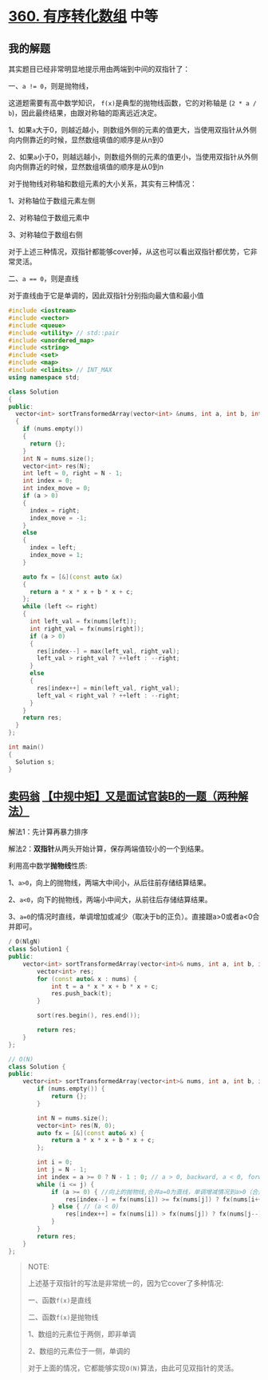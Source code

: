 # [360. 有序转化数组](https://leetcode-cn.com/problems/sort-transformed-array/) 中等



## 我的解题



其实题目已经非常明显地提示用由两端到中间的双指针了：

一、`a != 0`，则是抛物线，

这道题需要有高中数学知识， `f(x)`是典型的抛物线函数，它的对称轴是 (`2 * a / b`)，因此最终结果，由跟对称轴的距离远近决定。

1、如果`a`大于0，则越近越小，则数组外侧的元素的值更大，当使用双指针从外侧向内侧靠近的时候，显然数组填值的顺序是从n到0

2、如果`a`小于0，则越远越小，则数组外侧的元素的值更小，当使用双指针从外侧向内侧靠近的时候，显然数组填值的顺序是从0到n

对于抛物线对称轴和数组元素的大小关系，其实有三种情况：

1、对称轴位于数组元素左侧

2、对称轴位于数组元素中

3、对称轴位于数组右侧

对于上述三种情况，双指针都能够cover掉，从这也可以看出双指针都优势，它非常灵活。

二、`a == 0`，则是直线

对于直线由于它是单调的，因此双指针分别指向最大值和最小值

```c++
#include <iostream>
#include <vector>
#include <queue>
#include <utility> // std::pair
#include <unordered_map>
#include <string>
#include <set>
#include <map>
#include <climits> // INT_MAX
using namespace std;

class Solution
{
public:
  vector<int> sortTransformedArray(vector<int> &nums, int a, int b, int c)
  {
    if (nums.empty())
    {
      return {};
    }
    int N = nums.size();
    vector<int> res(N);
    int left = 0, right = N - 1;
    int index = 0;
    int index_move = 0;
    if (a > 0)
    {
      index = right;
      index_move = -1;
    }
    else
    {
      index = left;
      index_move = 1;
    }

    auto fx = [&](const auto &x)
    {
      return a * x * x + b * x + c;
    };
    while (left <= right)
    {
      int left_val = fx(nums[left]);
      int right_val = fx(nums[right]);
      if (a > 0)
      {
        res[index--] = max(left_val, right_val);
        left_val > right_val ? ++left : --right;
      }
      else
      {
        res[index++] = min(left_val, right_val);
        left_val < right_val ? ++left : --right;
      }
    }
    return res;
  }
};

int main()
{
  Solution s;
}

```



## [卖码翁](https://leetcode-cn.com/u/jyj407/) [【中规中矩】又是面试官装B的一题（两种解法）](https://leetcode-cn.com/problems/sort-transformed-array/solution/zhong-gui-zhong-ju-you-shi-mian-shi-guan-awen/)

解法1：先计算再暴力排序

解法2：**双指针**从两头开始计算，保存两端值较小的一个到结果。

利用高中数学**抛物线**性质:

1、`a>0`，向上的抛物线，两端大中间小，从后往前存储结算结果。

2、`a<0`，向下的抛物线，两端小中间大，从前往后存储结算结果。

3、`a=0`的情况时直线，单调增加或减少（取决于b的正负）。直接跟a>0或者a<0合并即可。

```C++
/ O(NlgN)
class Solution1 {
public:
    vector<int> sortTransformedArray(vector<int>& nums, int a, int b, int c) {
        vector<int> res;
        for (const auto& x : nums) {
            int t = a * x * x + b * x + c;
            res.push_back(t);
        }

        sort(res.begin(), res.end());

        return res;
    }
};

// O(N)
class Solution {
public:
    vector<int> sortTransformedArray(vector<int>& nums, int a, int b, int c) {
        if (nums.empty()) {
            return {};
        }

        int N = nums.size();
        vector<int> res(N, 0);
        auto fx = [&](const auto& x) {
            return a * x * x + b * x + c;
        };

        int i = 0;
        int j = N - 1;
        int index = a >= 0 ? N - 1 : 0; // a > 0, backward, a < 0, forward
        while (i <= j) {
            if (a >= 0) { //向上的抛物线,合并a=0为直线，单调增减情况到a>0（合并到a < 0也行）
                res[index--] = fx(nums[i]) >= fx(nums[j]) ? fx(nums[i++]) : fx(nums[j--]); // 取大值
            } else { // (a < 0)
                res[index++] = fx(nums[i]) > fx(nums[j]) ? fx(nums[j--]) : fx(nums[i++]); // 取小值
            }
        }
        return res;
    }
};

```

> NOTE: 
>
> 上述基于双指针的写法是非常统一的，因为它cover了多种情况: 
>
> 一、函数`f(x)`是直线
>
> 二、函数`f(x)`是抛物线
>
> 1、数组的元素位于两侧，即非单调
>
> 2、数组的元素位于一侧，单调的
>
> 对于上面的情况，它都能够实现`O(N)`算法，由此可见双指针的灵活。



